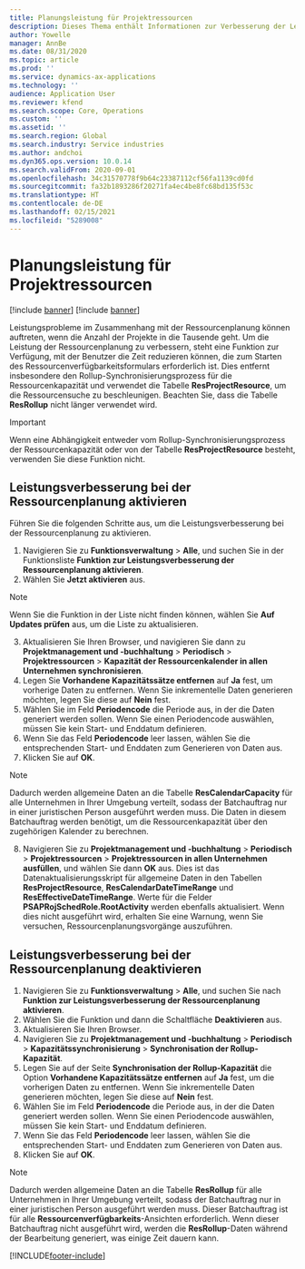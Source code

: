```yaml
---
title: Planungsleistung für Projektressourcen
description: Dieses Thema enthält Informationen zur Verbesserung der Leistung der Ressourcenplanung für eine große Anzahl von Projekten.
author: Yowelle
manager: AnnBe
ms.date: 08/31/2020
ms.topic: article
ms.prod: ''
ms.service: dynamics-ax-applications
ms.technology: ''
audience: Application User
ms.reviewer: kfend
ms.search.scope: Core, Operations
ms.custom: ''
ms.assetid: ''
ms.search.region: Global
ms.search.industry: Service industries
ms.author: andchoi
ms.dyn365.ops.version: 10.0.14
ms.search.validFrom: 2020-09-01
ms.openlocfilehash: 34c31570778f9b64c23387112cf56fa1139cd0fd
ms.sourcegitcommit: fa32b1893286f20271fa4ec4be8fc68bd135f53c
ms.translationtype: HT
ms.contentlocale: de-DE
ms.lasthandoff: 02/15/2021
ms.locfileid: "5289008"
---
```

# <a name="project-resource-scheduling-performance"></a>Planungsleistung für Projektressourcen

[!include [banner](../includes/banner.md)]
[!include [banner](../includes/preview-banner.md)]


Leistungsprobleme im Zusammenhang mit der Ressourcenplanung können auftreten, wenn die Anzahl der Projekte in die Tausende geht. Um die Leistung der Ressourcenplanung zu verbessern, steht eine Funktion zur Verfügung, mit der Benutzer die Zeit reduzieren können, die zum Starten des Ressourcenverfügbarkeitsformulars erforderlich ist. Dies entfernt insbesondere den Rollup-Synchronisierungsprozess für die Ressourcenkapazität und verwendet die Tabelle **ResProjectResource**, um die Ressourcensuche zu beschleunigen. Beachten Sie, dass die Tabelle **ResRollup** nicht länger verwendet wird.

> [!IMPORTANT]
> Wenn eine Abhängigkeit entweder vom Rollup-Synchronisierungsprozess der Ressourcenkapazität oder von der Tabelle **ResProjectResource** besteht, verwenden Sie diese Funktion nicht.

## <a name="enable-resource-scheduling-performance-enhancement"></a>Leistungsverbesserung bei der Ressourcenplanung aktivieren
Führen Sie die folgenden Schritte aus, um die Leistungsverbesserung bei der Ressourcenplanung zu aktivieren.

1. Navigieren Sie zu **Funktionsverwaltung** > **Alle**, und suchen Sie in der Funktionsliste **Funktion zur Leistungsverbesserung der Ressourcenplanung aktivieren**.
2. Wählen Sie **Jetzt aktivieren** aus.

> [!NOTE]
> Wenn Sie die Funktion in der Liste nicht finden können, wählen Sie **Auf Updates prüfen** aus, um die Liste zu aktualisieren.

3. Aktualisieren Sie Ihren Browser, und navigieren Sie dann zu **Projektmanagement und -buchhaltung** > **Periodisch** > **Projektressourcen** > **Kapazität der Ressourcenkalender in allen Unternehmen synchronisieren**.
4. Legen Sie **Vorhandene Kapazitätssätze entfernen** auf **Ja** fest, um vorherige Daten zu entfernen. Wenn Sie inkrementelle Daten generieren möchten, legen Sie diese auf **Nein** fest.
5. Wählen Sie im Feld **Periodencode** die Periode aus, in der die Daten generiert werden sollen. Wenn Sie einen Periodencode auswählen, müssen Sie kein Start- und Enddatum definieren.
6. Wenn Sie das Feld **Periodencode** leer lassen, wählen Sie die entsprechenden Start- und Enddaten zum Generieren von Daten aus.
7. Klicken Sie auf **OK**.

 > [!NOTE]
 > Dadurch werden allgemeine Daten an die Tabelle **ResCalendarCapacity** für alle Unternehmen in Ihrer Umgebung verteilt, sodass der Batchauftrag nur in einer juristischen Person ausgeführt werden muss. Die Daten in diesem Batchauftrag werden benötigt, um die Ressourcenkapazität über den zugehörigen Kalender zu berechnen.

8. Navigieren Sie zu **Projektmanagement und -buchhaltung** > **Periodisch** > **Projektressourcen** > **Projektressourcen in allen Unternehmen ausfüllen**, und wählen Sie dann **OK** aus. Dies ist das Datenaktualisierungsskript für allgemeine Daten in den Tabellen **ResProjectResource**, **ResCalendarDateTimeRange** und **ResEffectiveDateTimeRange**. Werte für die Felder **PSAPRojSchedRole.RootActivity** werden ebenfalls aktualisiert. Wenn dies nicht ausgeführt wird, erhalten Sie eine Warnung, wenn Sie versuchen, Ressourcenplanungsvorgänge auszuführen.
 
## <a name="turn-off-resource-scheduling-performance-enhancement"></a>Leistungsverbesserung bei der Ressourcenplanung deaktivieren

1. Navigieren Sie zu **Funktionsverwaltung** > **Alle**, und suchen Sie nach **Funktion zur Leistungsverbesserung der Ressourcenplanung aktivieren**.
2. Wählen Sie die Funktion und dann die Schaltfläche **Deaktivieren** aus.
3. Aktualisieren Sie Ihren Browser.
4. Navigieren Sie zu **Projektmanagement und -buchhaltung** > **Periodisch** > **Kapazitätssynchronisierung** > **Synchronisation der Rollup-Kapazität**.
5. Legen Sie auf der Seite **Synchronisation der Rollup-Kapazität** die Option **Vorhandene Kapazitätssätze entfernen** auf **Ja** fest, um die vorherigen Daten zu entfernen. Wenn Sie inkrementelle Daten generieren möchten, legen Sie diese auf **Nein** fest.
6. Wählen Sie im Feld **Periodencode** die Periode aus, in der die Daten generiert werden sollen. Wenn Sie einen Periodencode auswählen, müssen Sie kein Start- und Enddatum definieren.
7. Wenn Sie das Feld **Periodencode** leer lassen, wählen Sie die entsprechenden Start- und Enddaten zum Generieren von Daten aus.
8. Klicken Sie auf **OK**.

> [!NOTE]
> Dadurch werden allgemeine Daten an die Tabelle **ResRollup** für alle Unternehmen in Ihrer Umgebung verteilt, sodass der Batchauftrag nur in einer juristischen Person ausgeführt werden muss. Dieser Batchauftrag ist für alle **Ressourcenverfügbarkeits**-Ansichten erforderlich. Wenn dieser Batchauftrag nicht ausgeführt wird, werden die **ResRollup**-Daten während der Bearbeitung generiert, was einige Zeit dauern kann.


[!INCLUDE[footer-include](../includes/footer-banner.md)]